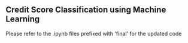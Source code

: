 <h2>Credit Score Classification using Machine Learning</h2>
Please refer to the .ipynb files prefixed with 'final' for the updated code
